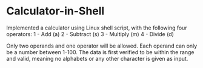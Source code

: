 # Calculator-in-Shell
Implemented a calculator using Linux shell script, with the following four operators:
1 - Add (a)
2 - Subtract (s)
3 - Multiply (m)
4 - Divide (d)

Only two operands and one operator will be allowed. Each operand can only be a number between 1-100. The data is first verified to be within the range and valid, meaning no alphabets or any other character is given as input.
